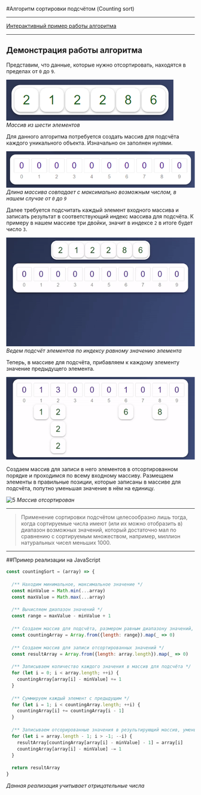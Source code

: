 #Алгоритм сортировки подсчётом (Counting sort)

---
[Интерактивный пример работы алгоритма](https://array-counting-sort.herokuapp.com/)

---

## Демонстрация работы алгоритма

Представим, что данные, которые нужно отсортировать, находятся в пределах от `0` до `9`.

![1](/assets/1.png)  
*Массив из шести элементов*

Для данного алгоритма потребуется создать массив для подсчёта каждого уникального объекта. Изначально он заполнен нулями.

![2](/assets/2.png)  
*Длина массива совпадает с максимально возможным числом, в нашем случае от `0` до `9`*

Далее требуется подсчитать каждый элемент входного массива и записать результат в соответствующий индекс массива для подсчёта.
К примеру в нашем массиве три двойки, значит в индексе `2` в итоге будет число `3`.

![3](/assets/3.gif)  
*Ведем подсчёт элементов по индексу равному значению элемента*

Теперь, в массиве для подсчёта, прибавляем к каждому элементу значение предыдущего элемента.

![4](/assets/4.gif)

Создаем массив для записи в него элементов в отсортированном порядке и проходимся по всему входному
массиву. Размещаем элементы в правильные позиции, которые записаны в массиве для подсчёта, попутно уменьшая
значение в нём на единицу.

![5](/assets/5.gif)
*Массив отсортирован*

---

>Применение сортировки подсчётом целесообразно лишь тогда, когда сортируемые числа имеют (или их можно отобразить в) диапазон возможных значений,
который достаточно мал по сравнению с сортируемым множеством, например, миллион натуральных чисел меньших 1000.

---

##Пример реализации на JavaScript

```javascript
const countingSort = (array) => {
  
  /** Находим минимальное, максимальное значение */
  const minValue = Math.min(...array)
  const maxValue = Math.max(...array)
  
  /** Вычисляем диапазон значений */
  const range = maxValue - minValue + 1

  /** Создаем массив для подсчёта, размером равным диапазону значений, и заполненяем его нулями */
  const countingArray = Array.from({length: range}).map(_ => 0)
  
  /** Создаем массив для записи отсортированных значений */
  const resultArray = Array.from({length: array.length}).map(_ => 0)

  /** Записываем количество каждого значения в массив для подсчёта */
  for (let i = 0; i < array.length; ++i) {
    countingArray[array[i] - minValue] += 1
  }

  /** Суммируем каждый элемент с предыдущим */
  for (let i = 1; i < countingArray.length; ++i) {
    countingArray[i] += countingArray[i - 1]
  }
  
  /** Записываем отсорированные значения в результирующий массив, уменьшая счётчик на единицу */
  for (let i = array.length - 1; i > -1; --i) {
    resultArray[countingArray[array[i] - minValue] - 1] = array[i]
    countingArray[array[i] - minValue] -= 1
  }

  return resultArray
}
```
*Данная реализация учитывает отрицательные числа*